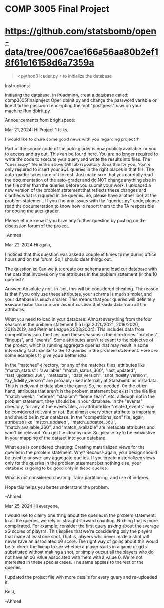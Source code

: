 # COMP 3005 Final Project
# https://github.com/statsbomb/open-data/tree/0067cae166a56aa80b2ef18f61e16158d6a7359a

> < python3 loader.py > to initialize the database

Instructions:

Initiating the database.
    In PGadmin4, creat a database called: comp3005finalproject
    Open dbInit.py and change the password variable on line 3 to the password encrypting the root "postgress" user on your machine
    Run dbInit.py








Announcements from brightspace:

Mar 21, 2024:
Hi Project 1 folks,

I would like to share some good news with you regarding project 1:

Part of the source code of the auto-grader is now publicly available for you to access and try out. This can be found here.
You are no longer required to write the code to execute your query and write the results into files. The "queries.py" file in the above GitHub repository does this for you. You're only required to insert your SQL queries in the right places in that file. The auto-grader takes care of the rest. Just make sure that you carefully read the documentation of the auto-grader and do NOT change anything else in the file other than the queries before you submit your work.
I uploaded a new version of the problem statement that reflects these changes and clarifies what is required in the queries. So, please have another look at the problem statement.
If you find any issues with the "queries.py" code, please read the documentation to know how to report them to the TA responsible for coding the auto-grader. 

Please let me know if you have any further question by posting on the discussion forum of the project. 

-Ahmed


Mar 22, 2024
Hi again,

I noticed that this question was asked a couple of times to me during office hours and on the forum. So, I should clear things out.

The question is: Can we just create our schema and load our database with the data that involves only the attributes in the problem statement (in the 10 queries)?

Answer: Absolutely not. In fact, this will be considered cheating. The reason is that if you only use these attributes, your schema is much simpler, and your database is much smaller. This means that your queries will definitely execute faster than a more decent solution that loads data from all the attributes. 

What you need to load in your database: Almost everything from the four seasons in the problem statement (La Liga 2020/2021, 2019/2020, 2018/2019, and Premier League 2003/2004). This includes data from competitions.json, the files from these seasons in the directories "matches", "lineups", and "events". Some attributes aren't relevant to the objective of the project, which is running aggregate queries that may result in some interesting facts similar to the 10 queries in the problem statement. Here are some examples to give you a better idea:

In the "matches" directory, for any of the matches files, attributes like "match_status" : "available", "match_status_360", "last_updated", "last_updated_360", "metadata", "data_version", "shot_fidelity_version", "xy_fidelity_version" are probably used internally at Statsbomb as metadata. This is irrelevant to data about the game. So, not needed. On the other hand, attributes that aren't in the problem statement but exist in the file like "match_week", "referee", "stadium", "home_team", etc, although not in the problem statement, they should be in your database.
In the "events" directory, for any of the events files, an attribute like "related_events" may be considered relevant or not. But almost every other attribute is important and should be in your database.
In the "competitions.json" file, again, attributes like "match_updated", "match_updated_360", "match_available_360", and "match_available" are metadata attributes and won't be relevant. 
You get the idea by now. So, please try to be exhaustive in your mapping of the dataset into your database.

What else is considered cheating: Creating materialized views for the queries in the problem statement. Why? Because again, your design should be used to answer any aggregate queries. If you create materialized views only for the queries in the problem statement but nothing else, your database is going to be good only in these queries.

What is not considered cheating: Table partitioning, and use of indexes.

Hope this helps you better understand the problem. 

-Ahmed



Mar 25, 2024
Hi everyone,

I would like to clarify one thing about the queries in the problem statement: In all the queries, we rely on straight-forward counting. Nothing that is more complicated. For example, consider the first query asking about the average xG scores of players. This implies that we're considering only the players that made at least one shot. That is, players who never made a shot will never have an associated xG score. The right way of going about this would be to check the lineup to see whether a player starts in a game or gets substituted without making a shot, or simply output all the players who do not have an xG value associated with them with a value 0. We're not interested in these special cases. The same applies to the rest of the queries.

I updated the project file with more details for every query and re-uploaded it.

Best,

-Ahmed
